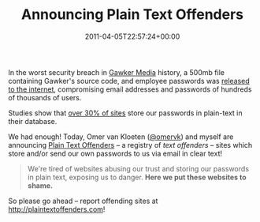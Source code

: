 ﻿---
title: Announcing Plain Text Offenders
date: 2011-04-05T22:57:24+00:00
---
<img style="background-image: none; margin: 0px 0px 0px 5px; padding-left: 0px; padding-right: 0px; display: inline; float: right; padding-top: 0px; border: 0px;" src="http://i0.wp.com/hmemcpy.com/wp-content/uploads/2011/04/3604097386_8e7b6a5688_m.jpg?resize=244%2C184" border="0" alt="" align="right" data-recalc-dims="1" />

In the worst security breach in [Gawker Media](http://gawker.com/) history, a 500mb file containing Gawker's source code, and employee passwords was [released to the internet](http://www.wired.com/threatlevel/2010/12/gawker-hacked/), compromising email addresses and passwords of hundreds of thousands of users.

<!-- more -->

Studies show that [over 30% of sites](http://www.readwriteweb.com/archives/rockyou_hacker_30_of_sites_store_plain_text_passwords.php) store our passwords in plain-text in their database.

We had enough! Today, Omer van Kloeten (<a href="http://twitter.com/omervk" target="_blank">@omervk</a>) and myself are announcing [Plain Text Offenders](http://plaintextoffenders.com) &ndash; a registry of *text offenders* &ndash; sites which store and/or send our own passwords to us via email in clear text!

> We're tired of websites abusing our trust and storing our passwords in plain text, exposing us to danger. **Here we put these websites to shame.**

So please go ahead &ndash; report offending sites at <http://plaintextoffenders.com>!

